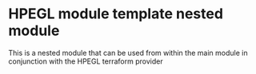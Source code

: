 # HPEGL module template nested module

This is a nested module that can be used from within the main module in conjunction with the HPEGL terraform provider
